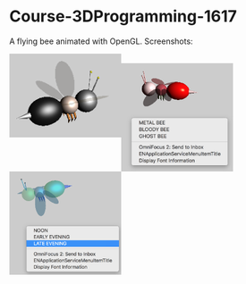 # Course-3DProgramming-1617
A flying bee animated with OpenGL.
Screenshots:
<div><img src="TheBee.png" width = "200" align=left /><div/> <br/>
<div><img src="TheBee2.png" width = "200" align=left /><div/> <br/>
<div><img src="TheBee3.png" width = "200" align=left /><div/> 
